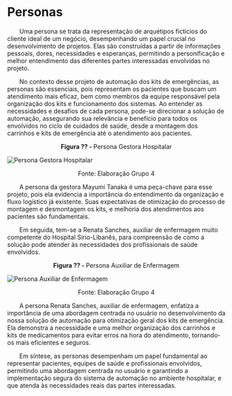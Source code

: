 # Personas
&emsp;&emsp;Uma persona se trata da representação de arquétipos fictícios do cliente ideal de um negócio, desempenhando um papel crucial no desenvolvimento de projetos. Elas são construídas a partir de informações pessoais, dores, necessidades e esperanças, permitindo a personificação e melhor entendimento das diferentes partes interessadas envolvidas no projeto. 

&emsp;&emsp;No contexto desse projeto de automação dos kits de emergências, as personas são essenciais, pois representam os pacientes que buscam um atendimento mais eficaz, bem como membros da equipe responsável pela organização dos kits e funcionamento dos sistemas. Ao entender as necessidades e desafios de cada persona, pode-se direcionar a solução de automação, assegurando sua relevância e benefício para todos os envolvidos no ciclo de cuidados de saúde, desde a montagem dos carrinhos e kits de emergência até o atendimento aos pacientes. 

<p align="center"><b>Figura ?? - </b> Persona Gestora Hospitalar</p>

![Persona Gestora Hospitalar](/img/personaMayumi.png)
<p align="center">Fonte: Elaboração Grupo 4</p>

&emsp;&emsp;A persona da gestora Mayumi Tanaka é uma peça-chave para esse projeto, pois ela evidencia a importância do entendimento da organização e fluxo logístico já existente. Suas expectativas de otimização do processo de montagem e desmontagem os kits, e melhoria dos atendimentos aos pacientes são fundamentais.

&emsp;&emsp;Em seguida, tem-se a Renata Sanches, auxiliar de enfermagem muito competente do Hospital Sírio-Libanês, para compreensão de como a solução pode atender às necessidades dos profissionais de saúde envolvidos.

<p align="center"><b>Figura ?? - </b> Persona Auxiliar de Enfermagem</p>

![Persona Auxiliar de Enfermagem](/img/personaRenata.png)
<p align="center">Fonte: Elaboração Grupo 4</p>

&emsp;&emsp;A persona Renata Sanches, auxiliar de enfermagem, enfatiza a importância de uma abordagem centrada no usuário no desenvolvimento da nossa solução de automação para otimização geral dos kits de emergência. Ela demonstra a necessidade e uma melhor organização dos carrinhos e kits de medicamentos para evitar erros na hora do atendimento, tornando-os mais eficientes e seguros.

&emsp;&emsp;Em síntese, as personas desempenham um papel fundamental ao representar pacientes, equipes de saúde e profissionais envolvidos, permitindo uma abordagem centrada no usuário e garantindo a implementação segura do sistema de automação no ambiente hospitalar, e que atenda às necessidades reais das partes interessadas.
